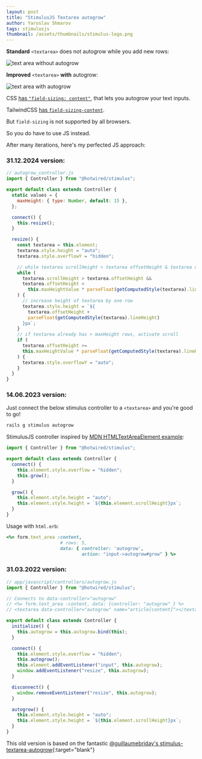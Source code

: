 ```yaml
---
layout: post
title: "StimulusJS Textarea autogrow"
author: Yaroslav Shmarov
tags: stimulusjs
thumbnail: /assets/thumbnails/stimulus-logo.png
---
```


**Standard** `<textarea>` does not autogrow while you add new rows:

![text area without autogrow](/assets/images/without-autogrow.gif)

**Improved** `<textarea>` **with** autogrow:

![text area with autogrow](/assets/images/with-autogrow-good.gif)

CSS [has `"field-sizing: content"`](https://developer.mozilla.org/en-US/docs/Web/CSS/field-sizing), that lets you autogrow your text inputs.

TailwindCSS [has `field-sizing-content`](https://tailwindcss.com/docs/field-sizing#sizing-based-on-content).

But `field-sizing` is not supported by all browsers.

So you do have to use JS instead.

After many iterations, here's my perfected JS approach:

### 31.12.2024 version:

```js
// autogrow_controller.js
import { Controller } from "@hotwired/stimulus";

export default class extends Controller {
  static values = {
    maxHeight: { type: Number, default: 15 },
  };

  connect() {
    this.resize();
  }

  resize() {
    const textarea = this.element;
    textarea.style.height = "auto";
    textarea.style.overflowY = "hidden";

    // while textarea scrollHeight > textarea offsetHeight & textarea offsetHeight < this.maxHeightValue (5) rows * height of 1 row
    while (
      textarea.scrollHeight > textarea.offsetHeight &&
      textarea.offsetHeight <
        this.maxHeightValue * parseFloat(getComputedStyle(textarea).lineHeight)
    ) {
      // increase height of textarea by one row
      textarea.style.height = `${
        textarea.offsetHeight +
        parseFloat(getComputedStyle(textarea).lineHeight)
      }px`;
    }
    // if textarea already has > maxHeight rows, activate scroll
    if (
      textarea.offsetHeight >=
      this.maxHeightValue * parseFloat(getComputedStyle(textarea).lineHeight)
    ) {
      textarea.style.overflowY = "auto";
    }
  }
}
```

### 14.06.2023 version:

Just connect the below stimulus controller to a `<textarea>` and you're good to go!

```sh
rails g stimulus autogrow
```

StimulusJS controller inspired by [MDN HTMLTextAreaElement example](https://developer.mozilla.org/en-US/docs/Web/API/HTMLTextAreaElement#autogrowing_textarea_example):

```js
import { Controller } from "@hotwired/stimulus";

export default class extends Controller {
  connect() {
    this.element.style.overflow = "hidden";
    this.grow();
  }

  grow() {
    this.element.style.height = "auto";
    this.element.style.height = `${this.element.scrollHeight}px`;
  }
}
```

Usage with `html.erb`:

```ruby
<%= form.text_area :content,
                    # rows: 5,
                    data: { controller: 'autogrow',
                            action: "input->autogrow#grow" } %>
```

### 31.03.2022 version:

```js
// app/javascript/controllers/autogrow.js
import { Controller } from "@hotwired/stimulus";

// Connects to data-controller="autogrow"
// <%= form.text_area :content, data: {controller: "autogrow" } %>
// <textarea data-controller="autogrow" name="article[content]"></textarea>

export default class extends Controller {
  initialize() {
    this.autogrow = this.autogrow.bind(this);
  }

  connect() {
    this.element.style.overflow = "hidden";
    this.autogrow();
    this.element.addEventListener("input", this.autogrow);
    window.addEventListener("resize", this.autogrow);
  }

  disconnect() {
    window.removeEventListener("resize", this.autogrow);
  }

  autogrow() {
    this.element.style.height = "auto";
    this.element.style.height = `${this.element.scrollHeight}px`;
  }
}
```

This old version is based on the fantastic [@guillaumebriday's stimulus-textarea-autogrow](https://github.com/stimulus-components/stimulus-textarea-autogrow/blob/master/src/index.ts){:target="blank"}
